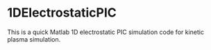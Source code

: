 # 1DElectrostaticPIC
This is a quick Matlab 1D electrostatic PIC simulation code for kinetic plasma simulation.
